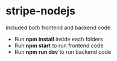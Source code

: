 # stripe-nodejs

Included both frontend and backend code

- Run **npm install** inside each folders
- Run **npm start** to run frontend code
- Run **npm run dev** to run backend code
